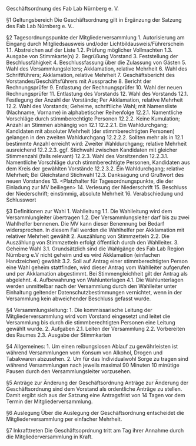 Geschäftsordnung des Fab Lab Nürnberg e. V.

§1 Geltungsbereich
	Die Geschäftsordnung gilt in Ergänzung der Satzung des Fab Lab Nürnberg e. V..

§2  Tagesordnungspunkte der Mitgliederversammlung
	1. Autorisierung am Eingang durch Mitgliedsausweis und/oder Lichtbildausweis/Führerschein
		1.1. Abstreichen auf der Liste
		1.2. Prüfung möglicher Vollmachten
		1.3. Ausgabe von Stimmkarte(n)
	2. Begrüßung Vorstand
	3. Feststellung der Beschlussfähigkeit
	4. Beschlussfassung über die Zulassung von Gästen
	5. Wahl des Versammlungsleiters; Akklamation, relative Mehrheit
	6. Wahl des Schriftführers; Akklamation, relative Mehrheit
	7. Geschäftsbericht des Vorstandes/Geschäftsführers mit Aussprache
	8. Bericht der Rechnungsprüfer
	9. Entlastung der Rechnungsprüfer
	10. Wahl der neuen Rechnungsprüfer
	11. Entlastung des Vorstands
	12. Wahl des Vorstands
		12.1. Festlegung der Anzahl der Vorstände; Per Akklamation, relative Mehrheit
		12.2. Wahl des Vorstands; Geheime, schriftliche Wahl; mit Namensliste (Nachname, Vorname) in alphabetischer Reihenfolge
			12.2.1. Namentliche Vorschläge durch stimmberechtigte Personen
			12.2.2. Keine Kumulation; Anzahl an Stimmen abhängig von 12.1
				12.2.2.1. Ein Wahldurchgang; Kandidaten mit absoluter Mehrheit (der stimmberechtigten Personen) gelangen in den zweiten Wahldurchgang
				12.2.2.2. Sollten mehr als in 12.1 bestimmte Anzahl erreicht wird: Zweiter Wahldurchgang; relative Mehrheit ausreichend
				12.2.2.3. ggf. Stichwahl zwischen Kandidaten mit gleicher Stimmenzahl (falls relevant)
			12.2.3. Wahl des Vorsitzenden
				12.2.3.1. Namentliche Vorschläge durch stimmberechtigte Personen, Kandidaten aus dem Kreis der gewählten Vorstände
				12.2.3.2. Ein Wahldurchgang; relative Mehrheit; Bei Gleichstand Stichwahl
		12.3. Danksagung und Grußwort des neuen Vorstandes
	13. <Platzhalter für Tagesordnungspunkte, die der Einladung zur MV beiliegen>
	14. Verlesung der Niederschrift
	15. Beschluss der Niederschrift; einstimmig, absolute Mehrheit
	16. Verabschiedung und Schlusswort

§3 Definitionen zur Wahl
	1. Wahlleitung
		1.1. Die Wahlleitung wird dem Versammlungleiter übertragen
		1.2. Der Versammlungsleiter darf bis zu zwei Wahlhelfer bennenen. Die MV kann dieser Benennung bei Bedarf widersprechen. In diesem Fall werden die Wahlhelfer per Akklamation mit relativer Mehrheit gewählt
	2. Auszählung von Stimmzetteln
		2.2. Die Auszählung von Stimmzetteln erfolgt öffentlich durch den Wahlleiter.
	3. Geheime Wahl
		3.1. Grundsätzlich sind die Wahlgänge des Fab Lab Region Nürnberg e.V nicht geheim und es wird Akklamation (einfachen Handzeichen) gewählt
		3.2. Soll auf Antrag einer stimmberechtigten Person eine Wahl geheim stattfinden, wird dieser Antrag vom Wahlleiter aufgerufen und per Akklamation abgestimmt. Bei Stimmengleichheit gilt der Antrag als abgelehnt.
	4. Aufbewahrung von Wahlunterlagen
		4.1. Die Wahlunterlagen werden unmittelbar nach der Versammlung durch den Wahlleiter unter Einhaltung geltender Datenschutzbestimmungen vernichtet, wenn in der Versammlung kein abweichender Beschluss gefasst wurde.

§4 Versammlungsleitung:
	1. Die kommissarische Leitung der Mitgliederversammlung wird vom Vorstand eingesetzt und leitet die Versammlung bis durch die stimmberechtigten Personen eine Leitung gewählt wurde.
	2. Aufgaben
		2.1. Leiten der Versammlung
		2.2. Vorbereiten des Raumes
		2.3. Ausgabe der Stimmkarten

§4 Allgemeines:
	1. Um einen reibungslosen Ablauf zu gewährleisten ist während Versammlungen vom Konsum von Alkohol, Drogen und Tabakwaren abzusehen.
	2. Um für das Individualwohl Sorge zu tragen sind während Versammlungen nach jeweils maximal 90 Minuten 10 minütige Pausen durch den Versammlungsleiter vorzusehen.

§5 Anträge zur Änderung der Geschäftsordnung
	Anträge zur Änderung der Geschäftsordnung sind dem Vorstand als ordentliche Anträge zu stellen.
	Damit ergibt sich aus der Satzung eine Antragsfrist von 14 Tagen vor dem Termin der Mitgliederversammlung.

§6 Auslegung
	Über die Auslegung der Geschäftsordnung entscheidet die Mitgliederversammlung per einfacher Mehrheit.

§7 Inkrafttreten
	Die Geschäftsoprdnung tritt am Tag ihrer Annahme durch die Mitgliederversammlung in Kraft.
